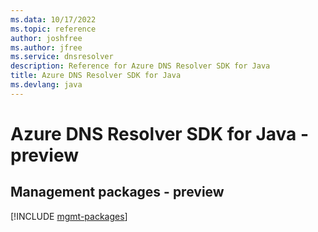 ```yaml
---
ms.data: 10/17/2022
ms.topic: reference
author: joshfree
ms.author: jfree
ms.service: dnsresolver
description: Reference for Azure DNS Resolver SDK for Java
title: Azure DNS Resolver SDK for Java
ms.devlang: java
---
```

# Azure DNS Resolver SDK for Java - preview

## Management packages - preview
[!INCLUDE [mgmt-packages](dns-resolver-mgmt-index.md)]